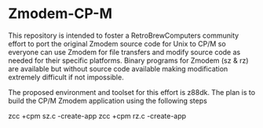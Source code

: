 # Zmodem-CP-M
This repository is intended to foster a RetroBrewComputers community effort to port the original Zmodem source code for Unix
to CP/M so everyone can use Zmodem for file transfers and modify source code as needed for their specific platforms.
Binary programs for Zmodem (sz & rz) are available but without source code available making modification extremely difficult
if not impossible.

The proposed environment and toolset for this effort is z88dk.  The plan is to build the CP/M Zmodem application using the
following steps

zcc +cpm sz.c -create-app
zcc +cpm rz.c -create-app
